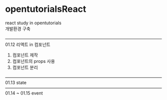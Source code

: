 # opentutorialsReact
react study in opentutorials  
개발환경 구축  
  
————————————————————————————————————  
01.12 리액트 in 컴포넌트  
1. 컴포넌트 제작  
2. 컴포넌트의 props 사용  
3. 컴포넌트 분리  

————————————————————————————————————  
01.13 state  
————————————————————————————————————  
01.14 ~ 01.15 event 
